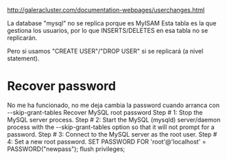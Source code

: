 http://galeracluster.com/documentation-webpages/userchanges.html

La database "mysql" no se replica porque es MyISAM
Esta tabla es la que gestiona los usuarios, por lo que INSERTS/DELETES en esa tabla no se replicarán.

Pero si usamos "CREATE USER"/"DROP USER" si se replicará (a nivel statement).


# Recover password
No me ha funcionado, no me deja cambia la password cuando arranca con --skip-grant-tables
Recover MySQL root password
Step # 1: Stop the MySQL server process.
Step # 2: Start the MySQL (mysqld) server/daemon process with the --skip-grant-tables option so that it will not prompt for a password.
Step # 3: Connect to the MySQL server as the root user.
Step # 4: Set a new root password.
SET PASSWORD FOR 'root'@'localhost' = PASSWORD("newpass");
flush privileges;
